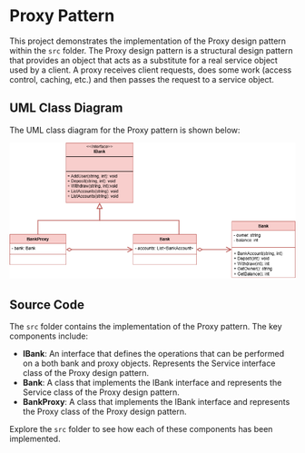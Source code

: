  # Proxy Pattern

This project demonstrates the implementation of the Proxy design pattern within the `src` folder. 
The Proxy design pattern is a structural design pattern that provides an object that acts as a substitute for a real service object used by a client. A proxy receives client requests, does some work (access control, caching, etc.) and then passes the request to a service object.

## UML Class Diagram

The UML class diagram for the Proxy pattern is shown below:

![UML Class Diagram](../proxy/documentation/proxy.drawio.png)

## Source Code

The `src` folder contains the implementation of the Proxy pattern. The key components include:

- **IBank**: An interface that defines the operations that can be performed on a both bank and proxy objects. Represents the Service interface class of the Proxy design pattern.
- **Bank**: A class that implements the IBank interface and represents the Service class of the Proxy design pattern.
- **BankProxy**: A class that implements the IBank interface and represents the Proxy class of the Proxy design pattern.

Explore the `src` folder to see how each of these components has been implemented.
